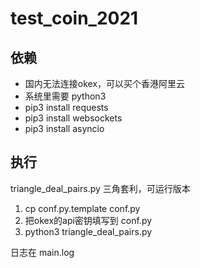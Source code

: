 # test_coin_2021

## 依赖

- 国内无法连接okex，可以买个香港阿里云
- 系统里需要 python3
- pip3 install requests
- pip3 install websockets
- pip3 install asyncio

## 执行
triangle_deal_pairs.py 三角套利，可运行版本

1. cp conf.py.template conf.py
2. 把okex的api密钥填写到 conf.py
3. python3 triangle_deal_pairs.py

日志在 main.log